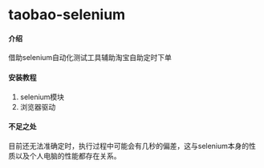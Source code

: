 # taobao-selenium

#### 介绍
借助selenium自动化测试工具辅助淘宝自助定时下单

#### 安装教程

1.  selenium模块
2.  浏览器驱动


#### 不足之处
目前还无法准确定时，执行过程中可能会有几秒的偏差，这与selenium本身的性质以及个人电脑的性能都存在关系。


